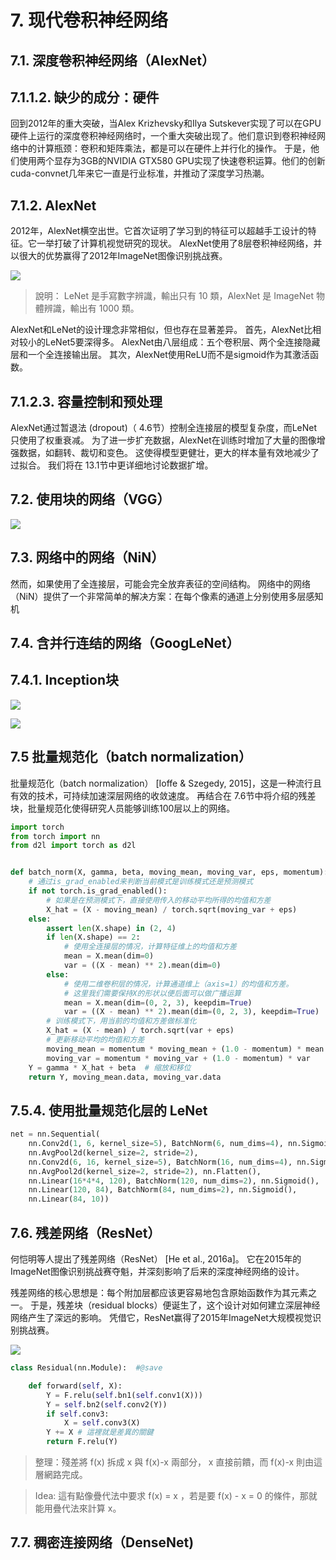 # 7. 现代卷积神经网络


## 7.1. 深度卷积神经网络（AlexNet）

## 7.1.1.2. 缺少的成分：硬件

回到2012年的重大突破，当Alex Krizhevsky和Ilya Sutskever实现了可以在GPU硬件上运行的深度卷积神经网络时，一个重大突破出现了。他们意识到卷积神经网络中的计算瓶颈：卷积和矩阵乘法，都是可以在硬件上并行化的操作。 于是，他们使用两个显存为3GB的NVIDIA GTX580 GPU实现了快速卷积运算。他们的创新cuda-convnet几年来它一直是行业标准，并推动了深度学习热潮。

## 7.1.2. AlexNet

2012年，AlexNet横空出世。它首次证明了学习到的特征可以超越手工设计的特征。它一举打破了计算机视觉研究的现状。 AlexNet使用了8层卷积神经网络，并以很大的优势赢得了2012年ImageNet图像识别挑战赛。

![](./img/LeNet2AlexNet.png)

> 說明： LeNet 是手寫數字辨識，輸出只有 10 類，AlexNet 是 ImageNet 物體辨識，輸出有 1000 類。

AlexNet和LeNet的设计理念非常相似，但也存在显著差异。 首先，AlexNet比相对较小的LeNet5要深得多。 AlexNet由八层组成：五个卷积层、两个全连接隐藏层和一个全连接输出层。 其次，AlexNet使用ReLU而不是sigmoid作为其激活函数。

## 7.1.2.3. 容量控制和预处理

AlexNet通过暂退法 (dropout)（ 4.6节）控制全连接层的模型复杂度，而LeNet只使用了权重衰减。 为了进一步扩充数据，AlexNet在训练时增加了大量的图像增强数据，如翻转、裁切和变色。 这使得模型更健壮，更大的样本量有效地减少了过拟合。 我们将在 13.1节中更详细地讨论数据扩增。

## 7.2. 使用块的网络（VGG）

![](./img/Alex2VggBlock.png)

## 7.3. 网络中的网络（NiN）

然而，如果使用了全连接层，可能会完全放弃表征的空间结构。 网络中的网络（NiN）提供了一个非常简单的解决方案：在每个像素的通道上分别使用多层感知机

## 7.4. 含并行连结的网络（GoogLeNet）

## 7.4.1. Inception块

![](./img/GoogleLeNetInception.png)

![](./img/GoogleLeNet.png)

## 7.5 批量规范化（batch normalization）

批量规范化（batch normalization） [Ioffe & Szegedy, 2015]，这是一种流行且有效的技术，可持续加速深层网络的收敛速度。 再结合在 7.6节中将介绍的残差块，批量规范化使得研究人员能够训练100层以上的网络。

```py
import torch
from torch import nn
from d2l import torch as d2l


def batch_norm(X, gamma, beta, moving_mean, moving_var, eps, momentum):
    # 通过is_grad_enabled来判断当前模式是训练模式还是预测模式
    if not torch.is_grad_enabled():
        # 如果是在预测模式下，直接使用传入的移动平均所得的均值和方差
        X_hat = (X - moving_mean) / torch.sqrt(moving_var + eps)
    else:
        assert len(X.shape) in (2, 4)
        if len(X.shape) == 2:
            # 使用全连接层的情况，计算特征维上的均值和方差
            mean = X.mean(dim=0)
            var = ((X - mean) ** 2).mean(dim=0)
        else:
            # 使用二维卷积层的情况，计算通道维上（axis=1）的均值和方差。
            # 这里我们需要保持X的形状以便后面可以做广播运算
            mean = X.mean(dim=(0, 2, 3), keepdim=True)
            var = ((X - mean) ** 2).mean(dim=(0, 2, 3), keepdim=True)
        # 训练模式下，用当前的均值和方差做标准化
        X_hat = (X - mean) / torch.sqrt(var + eps)
        # 更新移动平均的均值和方差
        moving_mean = momentum * moving_mean + (1.0 - momentum) * mean
        moving_var = momentum * moving_var + (1.0 - momentum) * var
    Y = gamma * X_hat + beta  # 缩放和移位
    return Y, moving_mean.data, moving_var.data
```

## 7.5.4. 使用批量规范化层的 LeNet

```py
net = nn.Sequential(
    nn.Conv2d(1, 6, kernel_size=5), BatchNorm(6, num_dims=4), nn.Sigmoid(),
    nn.AvgPool2d(kernel_size=2, stride=2),
    nn.Conv2d(6, 16, kernel_size=5), BatchNorm(16, num_dims=4), nn.Sigmoid(),
    nn.AvgPool2d(kernel_size=2, stride=2), nn.Flatten(),
    nn.Linear(16*4*4, 120), BatchNorm(120, num_dims=2), nn.Sigmoid(),
    nn.Linear(120, 84), BatchNorm(84, num_dims=2), nn.Sigmoid(),
    nn.Linear(84, 10))
```

## 7.6. 残差网络（ResNet）

何恺明等人提出了残差网络（ResNet） [He et al., 2016a]。 它在2015年的ImageNet图像识别挑战赛夺魁，并深刻影响了后来的深度神经网络的设计。 

残差网络的核心思想是：每个附加层都应该更容易地包含原始函数作为其元素之一。 于是，残差块（residual blocks）便诞生了，这个设计对如何建立深层神经网络产生了深远的影响。 凭借它，ResNet赢得了2015年ImageNet大规模视觉识别挑战赛。

![](./img/ResidualBlock.png)

```py
class Residual(nn.Module):  #@save

    def forward(self, X):
        Y = F.relu(self.bn1(self.conv1(X)))
        Y = self.bn2(self.conv2(Y))
        if self.conv3:
            X = self.conv3(X)
        Y += X # 這裡就是差異的關鍵
        return F.relu(Y)
```

> 整理：殘差將 f(x) 拆成 x 與 f(x)-x 兩部分， x 直接前饋，而 f(x)-x 則由這層網路完成。

> Idea: 這有點像疊代法中要求 f(x) = x ，若是要 f(x) - x = 0 的條件，那就能用疊代法來計算 x。

## 7.7. 稠密连接网络（DenseNet)